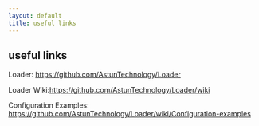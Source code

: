 ```yaml
--- 
layout: default
title: useful links
---
```


## useful links ##
Loader: https://github.com/AstunTechnology/Loader

Loader Wiki:https://github.com/AstunTechnology/Loader/wiki

Configuration Examples: https://github.com/AstunTechnology/Loader/wiki/Configuration-examples
